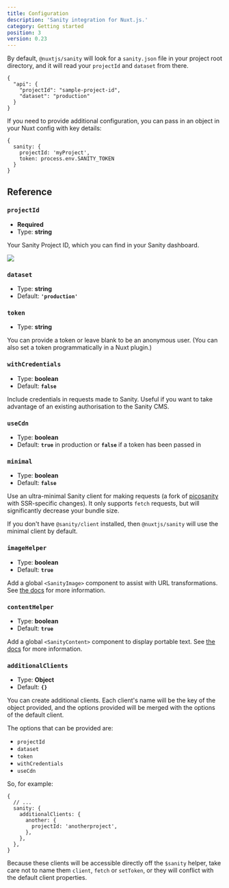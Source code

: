 ```yaml
---
title: Configuration
description: 'Sanity integration for Nuxt.js.'
category: Getting started
position: 3
version: 0.23
---
```


By default, `@nuxtjs/sanity` will look for a `sanity.json` file in your project root directory, and it will read your `projectId` and `dataset` from there.

```json{}[sanity.json]
{
  "api": {
    "projectId": "sample-project-id",
    "dataset": "production"
  }
}
```

If you need to provide additional configuration, you can pass in an object in your Nuxt config with key details:

```js{}[nuxt.config.js]
{
  sanity: {
    projectId: 'myProject',
    token: process.env.SANITY_TOKEN
  }
}
```

## Reference

### `projectId`

- **Required**
- Type: **string**

Your Sanity Project ID, which you can find in your Sanity dashboard.

![](/sanity-dashboard.png)

### `dataset`

- Type: **string**
- Default: **`'production'`**

### `token`

- Type: **string**

You can provide a token or leave blank to be an anonymous user. (You can also set a token programmatically in a Nuxt plugin.)

### `withCredentials`

- Type: **boolean**
- Default: **`false`**

Include credentials in requests made to Sanity. Useful if you want to take advantage of an existing authorisation to the Sanity CMS.

### `useCdn`

- Type: **boolean**
- Default: **`true`** in production or **`false`** if a token has been passed in

### `minimal`

- Type: **boolean**
- Default: **`false`**

Use an ultra-minimal Sanity client for making requests (a fork of [picosanity](https://github.com/rexxars/picosanity) with SSR-specific changes). It only supports `fetch` requests, but will significantly decrease your bundle size.

<alert type="info">If you don't have `@sanity/client` installed, then `@nuxtjs/sanity` will use the minimal client by default.</alert>

### `imageHelper`

- Type: **boolean**
- Default: **`true`**

Add a global `<SanityImage>` component to assist with URL transformations. See [the docs](/helpers/images) for more information.

### `contentHelper`

- Type: **boolean**
- Default: **`true`**

Add a global `<SanityContent>` component to display portable text. See [the docs](/helpers/portable-text) for more information.

### `additionalClients`

- Type: **Object**
- Default: **`{}`**

You can create additional clients. Each client's name will be the key of the object provided, and the options provided will be merged with the options of the default client.

The options that can be provided are:

- `projectId`
- `dataset`
- `token`
- `withCredentials`
- `useCdn`

So, for example:

```js{}[nuxt.config.js]
{
  // ...
  sanity: {
    additionalClients: {
      another: {
        projectId: 'anotherproject',
      },
    },
  },
}
```

<alert>Because these clients will be accessible directly off the `$sanity` helper, take care not to name them `client`, `fetch` or `setToken`, or they will conflict with the default client properties.

</alert>

